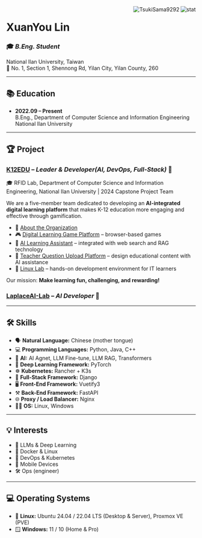 <img align="right" src="https://github-readme-stats.vercel.app/api?username=TsukiSama9292&show_icons=true&theme=transparent&hide_title=true&hide_rank=true" alt="stat" />
<img align="right" src="https://komarev.com/ghpvc/?username=TsukiSama9292" alt="TsukiSama9292" />

# XuanYou Lin
### 🎓 *B.Eng. Student*  
National Ilan University, Taiwan  
📍 No. 1, Section 1, Shennong Rd, Yilan City, Yilan County, 260

---

## 📚 Education  
+ **2022.09 – Present**  
  B.Eng., Department of Computer Science and Information Engineering  
  National Ilan University

---

## 🏆 Project

### [K12EDU](https://github.com/k12edu) – *Leader & Developer(AI, DevOps, Full-Stack)* 🚀  
🎓 RFID Lab, Department of Computer Science and Information Engineering, National Ilan University | 2024 Capstone Project Team  

We are a five-member team dedicated to developing an **AI-integrated digital learning platform** that makes K-12 education more engaging and effective through gamification.

- 🔗 [About the Organization](https://www.k12edu.uk)  
- 🎮 [Digital Learning Game Platform](https://game.k12edu.uk) – browser-based games  
- 🤖 [AI Learning Assistant](https://ai.k12edu.uk/) – integrated with web search and RAG technology  
- 📝 [Teacher Question Upload Platform](https://teacher.k12edu.uk/) – design educational content with AI assistance  
- 🐧 [Linux Lab](https://linux-lab.k12edu.uk/#/) – hands-on development environment for IT learners

Our mission: **Make learning fun, challenging, and rewarding!**

### [LaplaceAI-Lab](https://github.com/LaplaceAI-Lab) – *AI Developer* 🚀

---

## 🛠️ Skills  
+ 🗣️ **Natural Language:** Chinese (mother tongue)  
+ 💻 **Programming Languages:** Python, Java, C++  
+ 🤖 **AI:** AI Agnet, LLM Fine-tune, LLM RAG, Transformers  
+ 🔬 **Deep Learning Framework:** PyTorch    
+ ☸️ **Kubernetes:** Rancher + K3s    
+ 🧩 **Full-Stack Framework:** Django
+ 🖥️ **Front-End Framework:** Vuetify3
+ ⚒️ **Back-End Framework:** FastAPI
+ 🌐 **Proxy / Load Balancer:** Nginx
+ 🧑‍💻 **OS:** Linux, Windows

---

## 💡 Interests  
+ 🧠 LLMs & Deep Learning  
+ 🐳 Docker & Linux  
+ 🔧 DevOps & Kubernetes  
+ 📱 Mobile Devices  
+ 🛠️ Ops (engineer)

---

## 💻 Operating Systems  
+ 🐧 **Linux:** Ubuntu 24.04 / 22.04 LTS (Desktop & Server), Proxmox VE (PVE)  
+ 🪟 **Windows:** 11 / 10 (Home & Pro)
